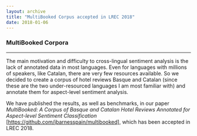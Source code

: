 ```yaml
---
layout: archive
title: "MultiBooked Corpus accepted in LREC 2018"
date: 2018-01-06
---
```


### **MultiBooked Corpora**
---

The main motivation and difficulty to cross-lingual sentiment analysis is the lack of annotated data in most languages. Even for languages with millions of speakers, like Catalan, there are very few resources available. So we decided to create a corpus of hotel reviews Basque and Catalan (since these are the two under-resourced languages I am most familiar with) and annotate them for aspect-level sentiment analysis.

We have published the results, as well as benchmarks, in our paper *MultiBooked: A Corpus of Basque and Catalan Hotel Reviews Annotated for Aspect-level Sentiment Classification* [https://github.com/jbarnesspain/multibooked], which has been accepted in LREC 2018.



